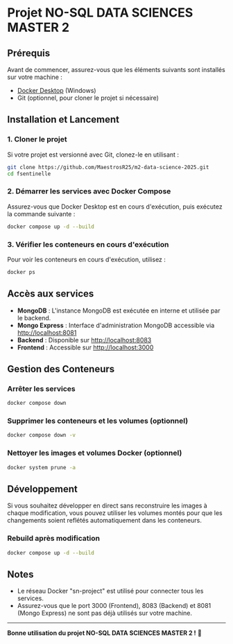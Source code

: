 # Projet NO-SQL DATA SCIENCES MASTER 2

## Prérequis

Avant de commencer, assurez-vous que les éléments suivants sont installés sur votre machine :

- [Docker Desktop](https://www.docker.com/products/docker-desktop/) (Windows)
- Git (optionnel, pour cloner le projet si nécessaire)

## Installation et Lancement

### 1. Cloner le projet
Si votre projet est versionné avec Git, clonez-le en utilisant :
```sh
git clone https://github.com/MaestrosR25/m2-data-science-2025.git
cd fsentinelle
```


### 2. Démarrer les services avec Docker Compose

Assurez-vous que Docker Desktop est en cours d'exécution, puis exécutez la commande suivante :

```sh
docker compose up -d --build
```

### 3. Vérifier les conteneurs en cours d'exécution

Pour voir les conteneurs en cours d'exécution, utilisez :
```sh
docker ps
```

## Accès aux services

- **MongoDB** : L'instance MongoDB est exécutée en interne et utilisée par le backend.
- **Mongo Express** : Interface d'administration MongoDB accessible via [http://localhost:8081](http://localhost:8081)
- **Backend** : Disponible sur [http://localhost:8083](http://localhost:8083)
- **Frontend** : Accessible sur [http://localhost:3000](http://localhost:3000)

## Gestion des Conteneurs

### Arrêter les services
```sh
docker compose down
```

### Supprimer les conteneurs et les volumes (optionnel)
```sh
docker compose down -v
```

### Nettoyer les images et volumes Docker (optionnel)
```sh
docker system prune -a
```

## Développement

Si vous souhaitez développer en direct sans reconstruire les images à chaque modification, vous pouvez utiliser les volumes montés pour que les changements soient reflétés automatiquement dans les conteneurs.

### Rebuild après modification
```sh
docker compose up -d --build
```

## Notes
- Le réseau Docker "sn-project" est utilisé pour connecter tous les services.
- Assurez-vous que le port 3000 (Frontend), 8083 (Backend) et 8081 (Mongo Express) ne sont pas déjà utilisés sur votre machine.

---
**Bonne utilisation du projet NO-SQL DATA SCIENCES MASTER 2 !** 🚀


